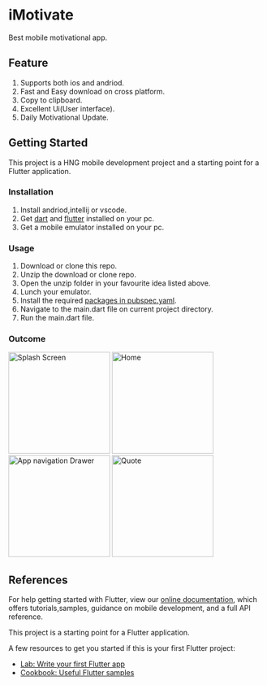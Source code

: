 # iMotivate

Best mobile motivational app.

## Feature

1. Supports both ios and andriod.
2. Fast and Easy download on cross platform.
3. Copy to clipboard.
4. Excellent Ui(User interface).
5. Daily Motivational Update.  

## Getting Started

This project is a HNG mobile development project and a starting point for a Flutter application.

### Installation

1. Install andriod,intellij or vscode.
2. Get [dart](https://dart.dev/get-dart) and [flutter](https://flutter.dev/docs/get-started/install)
installed on your pc.
3. Get a mobile emulator installed on your pc.

### Usage

1. Download or clone this repo.
2. Unzip the download or clone repo.
3. Open the unzip folder in your favourite idea listed above.
4. Lunch your emulator.
5. Install the required [packages in pubspec.yaml](https://pub.dev/).
6. Navigate to the main.dart file on current project directory.
7. Run the main.dart file.

### Outcome

<img width="200" alt="Splash Screen" src="https://user-images.githubusercontent.com/52785343/84541399-3d126b80-acef-11ea-9e88-ced40be41eb0.png"> <img width="200" alt="Home" src="https://user-images.githubusercontent.com/52785343/84541412-43a0e300-acef-11ea-94fc-359cc5595cd3.png"> <img width="200" alt="App navigation Drawer" src="https://user-images.githubusercontent.com/52785343/84541446-50bdd200-acef-11ea-98d3-381c7e5d50ed.png"> <img width="200" alt="Quote" src="https://user-images.githubusercontent.com/52785343/84541461-561b1c80-acef-11ea-9993-758a1850d573.png">


## References

For help getting started with Flutter, view our [online documentation](https://flutter.dev/docs), which offers tutorials,samples, guidance on mobile development, and a full API reference.

This project is a starting point for a Flutter application.

A few resources to get you started if this is your first Flutter project:

- [Lab: Write your first Flutter app](https://flutter.dev/docs/get-started/codelab)
- [Cookbook: Useful Flutter samples](https://flutter.dev/docs/cookbook)
